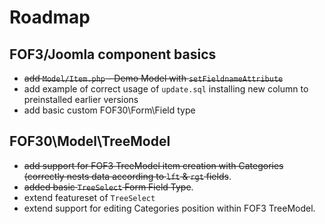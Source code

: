 # Roadmap

## FOF3/Joomla component basics
* ~~add `Model/Item.php` - Demo Model with `setFieldnameAttribute`~~
* add example of correct usage of `update.sql` installing new column to preinstalled earlier versions
* add basic custom FOF30\Form\Field type

## FOF30\Model\TreeModel
* ~~add support for FOF3 TreeModel item creation with Categories (correctly nests data according to `lft` & `rgt` fields~~.
* ~~added basic `TreeSelect` Form Field Type~~.
* extend featureset of `TreeSelect`
* extend support for editing Categories position within FOF3 TreeModel.

